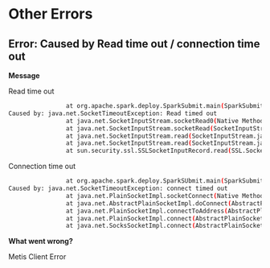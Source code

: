 # Other Errors


## Error: Caused by Read time out / connection time out

**Message**

Read time out

```bash
				at org.apache.spark.deploy.SparkSubmit.main(SparkSubmit.s
Caused by: java.net.SocketTimeoutException: Read timed out
				at java.net.SocketInputStream.socketRead0(Native Method)
				at java.net.SocketInputStream.socketRead(SocketInputStream....
				at java.net.SocketInputStream.read(SocketInputStream.java.....
				at java.net.SocketInputStream.read(SocketInputStream.java.....
				at sun.security.ssl.SSLSocketInputRecord.read(SSL.SocketInput..
```

Connection time out

```bash
				at org.apache.spark.deploy.SparkSUbmit.main(SparkSubmit.scala)
Caused by: java.net.SocketTimeoutException: connect timed out
				at java.net.PlainSocketImpl.socketConnect(Native Method)
				at java.net.AbstractPlainSocketImpl.doConnect(AbstractPlainSocketImpl.java
				at java.net.PlainSocketImpl.connectToAddress(AbstractPlainSocketImpl.java
				at java.net.PlainSocketImpl.connect(AbstractPlainSocketImpl.java
				at java.net.SocksSocketImpl.connect(AbstractPlainSocketImpl.java:392)
```

**What went wrong?**

Metis Client Error